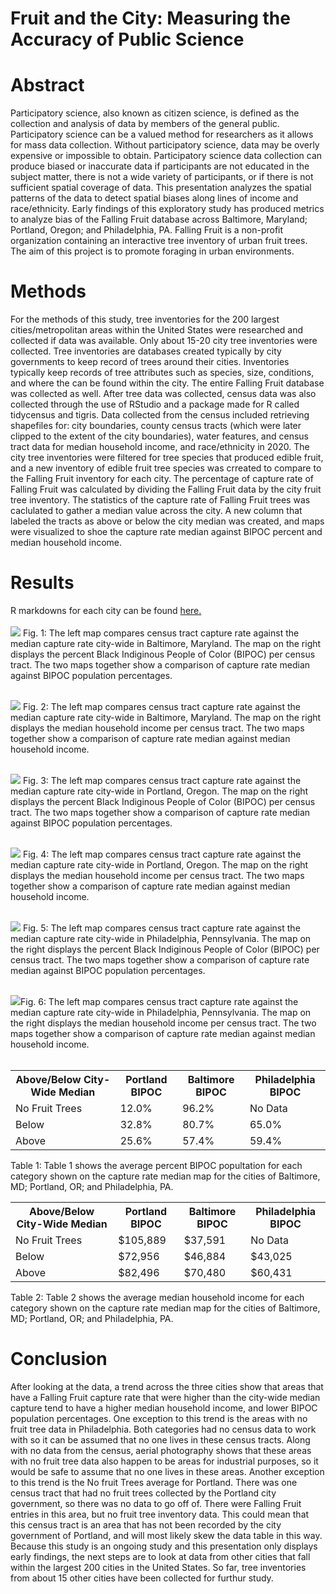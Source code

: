 # Fruit and the City: Measuring the Accuracy of Public Science

# Abstract
Participatory science, also known as citizen science, is defined as the collection and analysis of data by members of the general public. Participatory science can be a valued method for researchers as it allows for mass data collection. Without participatory science, data may be overly expensive or impossible to obtain. Participatory science data collection can produce biased or inaccurate data if participants are not educated in the subject matter, there is not a wide variety of participants, or if there is not sufficient spatial coverage of data. This presentation analyzes the spatial patterns of the data to detect spatial biases along lines of income and race/ethnicity. Early findings of this exploratory study has produced metrics to analyze bias of the Falling Fruit database across Baltimore, Maryland; Portland, Oregon; and Philadelphia, PA. Falling Fruit is a non-profit organization containing an interactive tree inventory of urban fruit trees. The aim of this project is to promote foraging in urban environments. 

# Methods
For the methods of this study, tree inventories for the 200 largest cities/metropolitan areas within the United States were researched and collected if data was available. Only about 15-20 city tree inventories were collected. Tree inventories are databases created typically by city governments to keep record of trees around their cities. Inventories typically keep records of tree attributes such as species, size, conditions, and where the can be found within the city. The entire Falling Fruit database was collected as well. After tree data was collected, census data was also collected through the use of RStudio and a package made for R called tidycensus and tigris. Data collected from the census included retrieving shapefiles for: city boundaries, county census tracts (which were later clipped to the extent of the city boundaries), water features, and census tract data for median household income, and race/ethnicity in 2020. The city tree inventories were filtered for tree species that produced edible fruit, and a new inventory of edible fruit tree species was crreated to compare to the Falling Fruit inventory for each city. The percentage of capture rate of Falling Fruit was calculated by dividing the Falling Fruit data by the city fruit tree inventory. The statistics of the capture rate of Falling Fruit trees was caclulated to gather a median value across the city. A new column that labeled the tracts as above or below the city median was created, and maps were visualized to shoe the capture rate median against BIPOC percent and median household income.

# Results
R markdowns for each city can be found [here.](scripts.md)
<br><br/>
<img src="Baltimore_Median.png?raw=true"/> Fig. 1: The left map compares census tract capture rate against the median capture rate city-wide in Baltimore, Maryland. The map on the right displays the percent Black Indiginous People of Color (BIPOC) per census tract. The two maps together show a comparison of capture rate median against BIPOC population percentages.
<br><br/>

<img src="Baltimore_mhhi.png?raw=true"/> Fig. 2: The left map compares census tract capture rate against the median capture rate city-wide in Baltimore, Maryland. The map on the right displays the median household income per census tract. The two maps together show a comparison of capture rate median against median household income.
<br><br/>

<img src="Portland_Median.png?raw=true"/> Fig. 3: The left map compares census tract capture rate against the median capture rate city-wide in Portland, Oregon. The map on the right displays the percent Black Indiginous People of Color (BIPOC) per census tract. The two maps together show a comparison of capture rate median against BIPOC population percentages.
<br><br/>

<img src="Portland_mhhi.png?raw=true"/> Fig. 4: The left map compares census tract capture rate against the median capture rate city-wide in Portland, Oregon. The map on the right displays the median household income per census tract. The two maps together show a comparison of capture rate median against median household income.
<br><br/>

<img src="Philly_Median.png?raw=true"/> Fig. 5: The left map compares census tract capture rate against the median capture rate city-wide in Philadelphia, Pennsylvania. The map on the right displays the percent Black Indiginous People of Color (BIPOC) per census tract. The two maps together show a comparison of capture rate median against BIPOC population percentages.
<br><br/>

<img src="philly_mhhi.png?raw=true"/>Fig. 6: The left map compares census tract capture rate against the median capture rate city-wide in Philadelphia, Pennsylvania. The map on the right displays the median household income per census tract. The two maps together show a comparison of capture rate median against median household income.
<br><br/>


<table>

<tr>

<th>Above/Below City-Wide Median</th>

<th>Portland BIPOC</th>

<th>Baltimore BIPOC</th>

<th>Philadelphia BIPOC</th>

</tr>

<tr>

<td>No Fruit Trees</td>

<td>12.0%</td>

<td>96.2%</td>

<td>No Data</td>

</tr>

<tr>

<td>Below</td>

<td>32.8%</td>

<td>80.7%</td>
  
<td>65.0%</td>

</tr>

<tr>

<td>Above</td>

<td>25.6%</td>

<td>57.4%</td>

<td>59.4%</td>

</tr>

</table>
Table 1: Table 1 shows the average percent BIPOC popultation for each category shown on the capture rate median map for the cities of Baltimore, MD; Portland, OR; and Philadelphia, PA.

<table>

<tr>

<th>Above/Below City-Wide Median</th>

<th>Portland BIPOC</th>

<th>Baltimore BIPOC</th>

<th>Philadelphia BIPOC</th>

</tr>

<tr>

<td>No Fruit Trees</td>

<td>$105,889</td>

<td>$37,591</td>

<td>No Data</td>

</tr>

<tr>

<td>Below</td>

<td>$72,956</td>

<td>$46,884</td>

<td>$43,025</td>

</tr>

<tr>

<td>Above</td>

<td>$82,496</td>

<td>$70,480</td>

<td>$60,431</td>

</tr>

</table>
Table 2: Table 2 shows the average median household income for each category shown on the capture rate median map for the cities of Baltimore, MD; Portland, OR; and Philadelphia, PA.

# Conclusion
After looking at the data, a trend across the three cities show that areas that have a Falling Fruit capture rate that were higher than the city-wide median capture tend to have a higher median household income, and lower BIPOC population percentages. One exception to this trend is the areas with no fruit tree data in Philadelphia. Both categories had no census data to work with so it can be assumed that no one lives in these census tracts. Along with no data from the census, aerial photography shows that these areas with no fruit tree data also happen to be areas for industrial purposes, so it would be safe to assume that no one lives in these areas. Another exception to this trend is the No fruit Trees average for Portland. There was one census tract that had no fruit trees collected by the Portland city government, so there was no data to go off of. There were Falling Fruit entries in this area, but no fruit tree inventory data. This could mean that this census tract is an area that has not been recorded by the city government of Portland, and will most likely skew the data table in this way. 
Because this study is an ongoing study and this presentation only displays early findings, the next steps are to look at data from other cities that fall within the largest 200 cities in the United States. So far, tree inventories from about 15 other cities have been collected for furthur study.
